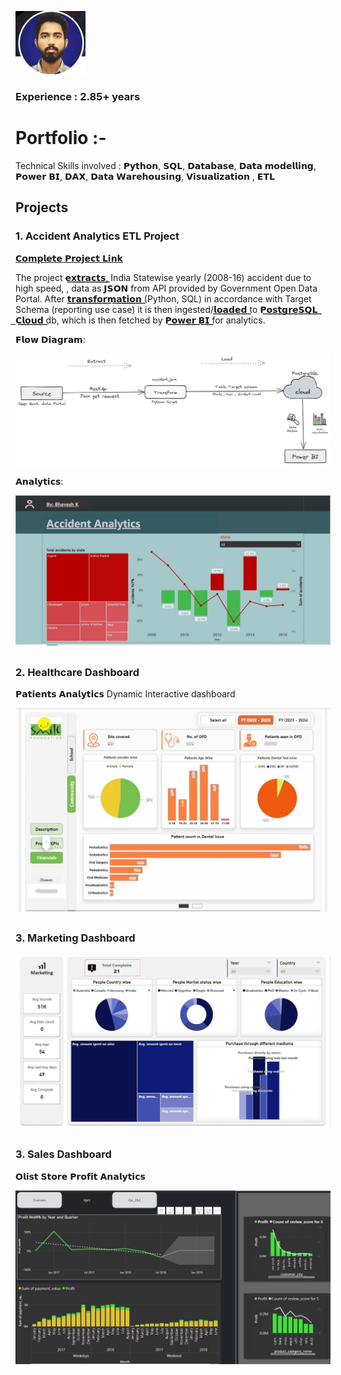 

![EEG Band Discovery](/assets/fprof.jpg)  
### Experience : 2.85+ years
# Portfolio :-
 
Technical Skills involved : 
𝗣𝘆𝘁𝗵𝗼𝗻, 𝗦𝗤𝗟, 𝗗𝗮𝘁𝗮𝗯𝗮𝘀𝗲, 𝗗𝗮𝘁𝗮 𝗺𝗼𝗱𝗲𝗹𝗹𝗶𝗻𝗴, 𝗣𝗼𝘄𝗲𝗿 𝗕𝗜, 𝗗𝗔𝗫, 𝗗𝗮𝘁𝗮 𝗪𝗮𝗿𝗲𝗵𝗼𝘂𝘀𝗶𝗻𝗴, 𝗩𝗶𝘀𝘂𝗮𝗹𝗶𝘇𝗮𝘁𝗶𝗼𝗻 , 𝗘𝗧𝗟

## Projects
### 1. Accident Analytics ETL Project
[𝗖𝗼𝗺𝗽𝗹𝗲𝘁𝗲 𝗣𝗿𝗼𝗷𝗲𝗰𝘁 𝗟𝗶𝗻𝗸](https://github.com/bhavk26/JSON_ETL_PYTHON_Postgresql.git)

The project 𝗲͟𝘅͟𝘁͟𝗿͟𝗮͟𝗰͟𝘁͟𝘀͟, India Statewise yearly (2008-16) accident due to high speed, , data as 𝗝𝗦𝗢𝗡 from API provided by Government Open
Data Portal. After 𝘁͟𝗿͟𝗮͟𝗻͟𝘀͟𝗳͟𝗼͟𝗿͟𝗺͟𝗮͟𝘁͟𝗶͟𝗼͟𝗻͟ (Python, SQL) in accordance with Target Schema (reporting use case) it is then ingested/𝗹͟𝗼͟𝗮͟𝗱͟𝗲͟𝗱͟ to 𝗣͟𝗼͟𝘀͟𝘁͟𝗴͟𝗿͟𝗲͟𝗦͟𝗤͟𝗟͟ ͟𝗖͟𝗹͟𝗼͟𝘂͟𝗱͟ db, which is
then fetched by 𝗣͟𝗼͟𝘄͟𝗲͟𝗿͟ ͟𝗕͟𝗜͟ for analytics.

𝗙𝗹𝗼𝘄 𝗗𝗶𝗮𝗴𝗿𝗮𝗺:

![EEG Band Discovery](/assets/Untitled-2024-02-18-1954.png)

𝗔𝗻𝗮𝗹𝘆𝘁𝗶𝗰𝘀:

![EEG Band Discovery](/assets/Accid.jpg)


## 
### 2. Healthcare Dashboard

𝗣𝗮𝘁𝗶𝗲𝗻𝘁𝘀 𝗔𝗻𝗮𝗹𝘆𝘁𝗶𝗰𝘀 Dynamic Interactive dashboard

![EEG Band Discovery](/assets/Inkedhealth1_LI.jpg)

##
### 3. Marketing Dashboard
![EEG Band Discovery](/assets/Screenshotg.jpg)
##
### 3. Sales Dashboard

𝗢𝗹𝗶𝘀𝘁 𝗦𝘁𝗼𝗿𝗲 𝗣𝗿𝗼𝗳𝗶𝘁 𝗔𝗻𝗮𝗹𝘆𝘁𝗶𝗰𝘀

![EEG Band Discovery](/assets/Kpii.jpg)


